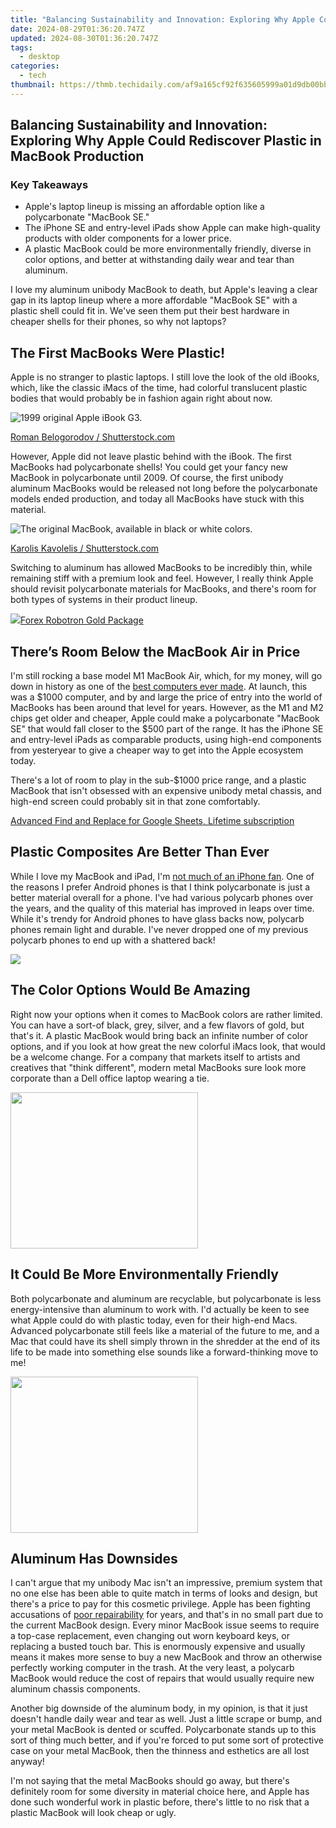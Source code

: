 ```yaml
---
title: "Balancing Sustainability and Innovation: Exploring Why Apple Could Rediscover Plastic in MacBook Production"
date: 2024-08-29T01:36:20.747Z
updated: 2024-08-30T01:36:20.747Z
tags:
  - desktop
categories:
  - tech
thumbnail: https://thmb.techidaily.com/af9a165cf92f635605999a01d9db00bb83502e778fa19e3b821f0bbc6f19d054.jpg
---
```


## Balancing Sustainability and Innovation: Exploring Why Apple Could Rediscover Plastic in MacBook Production

### Key Takeaways

* Apple's laptop lineup is missing an affordable option like a polycarbonate "MacBook SE."
* The iPhone SE and entry-level iPads show Apple can make high-quality products with older components for a lower price.
* A plastic MacBook could be more environmentally friendly, diverse in color options, and better at withstanding daily wear and tear than aluminum.

 I love my aluminum unibody MacBook to death, but Apple's leaving a clear gap in its laptop lineup where a more affordable "MacBook SE" with a plastic shell could fit in. We've seen them put their best hardware in cheaper shells for their phones, so why not laptops?

##  The First MacBooks Were Plastic!

 Apple is no stranger to plastic laptops. I still love the look of the old iBooks, which, like the classic iMacs of the time, had colorful translucent plastic bodies that would probably be in fashion again right about now.

![1999 original Apple iBook G3.](https://static1.howtogeekimages.com/wordpress/wp-content/uploads/2024/07/1999-original-apple-ibook-g3.jpg) 

[Roman Belogorodov / Shutterstock.com](https://www.shutterstock.com/image-photo/terrassa-spainaugust-9-2020-1999-original-1794616120)

 However, Apple did not leave plastic behind with the iBook. The first MacBooks had polycarbonate shells! You could get your fancy new MacBook in polycarbonate until 2009\. Of course, the first unibody aluminum MacBooks would be released not long before the polycarbonate models ended production, and today all MacBooks have stuck with this material.

![The original MacBook, available in black or white colors.](https://static1.howtogeekimages.com/wordpress/wp-content/uploads/2024/07/the-original-macbook-available-in-black-or-white-colors.jpg) 

[Karolis Kavolelis / Shutterstock.com](https://www.shutterstock.com/image-photo/vilniuslithuania-september-1-2020-original-macbook-1807389976)

 Switching to aluminum has allowed MacBooks to be incredibly thin, while remaining stiff with a premium look and feel. However, I really think Apple should revisit polycarbonate materials for MacBooks, and there's room for both types of systems in their product lineup.

<!-- affiliate ads begin -->
<a href="https://secure.2checkout.com/order/checkout.php?PRODS=4727541&QTY=1&AFFILIATE=108875&CART=1"><img src="https://secure.avangate.com/images/merchant/5f4f7141b65a730b4efb0e0d51f63e94/products/copy_copy_forexrobotronbox.gif" border="0">Forex Robotron Gold Package</a>
<!-- affiliate ads end -->
##  There’s Room Below the MacBook Air in Price

 I'm still rocking a base model M1 MacBook Air, which, for my money, will go down in history as one of the [best computers ever made](https://facebook-video-share.techidaily.com/new-2024-approved-discover-the-best-tools-and-tips-to-accurately-tag-your-videos/). At launch, this was a $1000 computer, and by and large the price of entry into the world of MacBooks has been around that level for years. However, as the M1 and M2 chips get older and cheaper, Apple could make a polycarbonate "MacBook SE" that would fall closer to the $500 part of the range. It has the iPhone SE and entry-level iPads as comparable products, using high-end components from yesteryear to give a cheaper way to get into the Apple ecosystem today.

 There's a lot of room to play in the sub-$1000 price range, and a plastic MacBook that isn't obsessed with an expensive unibody metal chassis, and high-end screen could probably sit in that zone comfortably.

<!-- affiliate ads begin -->
<a href="https://secure.2checkout.com/order/checkout.php?PRODS=4729642&QTY=1&AFFILIATE=108875&CART=1">Advanced Find and Replace for Google Sheets, Lifetime subscription</a>
<!-- affiliate ads end -->
##  Plastic Composites Are Better Than Ever

 While I love my MacBook and iPad, I'm [not much of an iPhone fan](https://screen-mirroring-recording.techidaily.com/2024-approved-premium-macpc-video-recording-software/). One of the reasons I prefer Android phones is that I think polycarbonate is just a better material overall for a phone. I've had various polycarb phones over the years, and the quality of this material has improved in leaps over time. While it's trendy for Android phones to have glass backs now, polycarb phones remain light and durable. I've never dropped one of my previous polycarb phones to end up with a shattered back!

<!-- affiliate ads begin -->
<a href="https://estore.winxdvd.com/order/checkout.php?PRODS=12653808&QTY=1&AFFILIATE=108875&CART=1"><img src="https://www.winxdvd.com/affiliate/new-banner/wt-500x500.jpg" border="0"></a>
<!-- affiliate ads end -->
##  The Color Options Would Be Amazing

 Right now your options when it comes to MacBook colors are rather limited. You can have a sort-of black, grey, silver, and a few flavors of gold, but that's it. A plastic MacBook would bring back an infinite number of color options, and if you look at how great the new colorful iMacs look, that would be a welcome change. For a company that markets itself to artists and creatives that "think different", modern metal MacBooks sure look more corporate than a Dell office laptop wearing a tie.

<!-- affiliate ads begin -->
<a href="https://modlily.sjv.io/c/5597632/2072819/17059" target="_top" id="2072819"><img src="//a.impactradius-go.com/display-ad/17059-2072819" border="0" alt="" width="300" height="250"/></a><img height="0" width="0" src="https://imp.pxf.io/i/5597632/2072819/17059" style="position:absolute;visibility:hidden;" border="0" />
<!-- affiliate ads end -->
##  It Could Be More Environmentally Friendly

 Both polycarbonate and aluminum are recyclable, but polycarbonate is less energy-intensive than aluminum to work with. I'd actually be keen to see what Apple could do with plastic today, even for their high-end Macs. Advanced polycarbonate still feels like a material of the future to me, and a Mac that could have its shell simply thrown in the shredder at the end of its life to be made into something else sounds like a forward-thinking move to me!

<!-- affiliate ads begin -->
<a href="https://imp.i357552.net/c/5597632/863039/11832" target="_top" id="863039"><img src="//a.impactradius-go.com/display-ad/11832-863039" border="0" alt="" width="300" height="250"/></a>
<!-- affiliate ads end -->
##  Aluminum Has Downsides

 I can't argue that my unibody Mac isn't an impressive, premium system that no one else has been able to quite match in terms of looks and design, but there's a price to pay for this cosmetic privilege. Apple has been fighting accusations of [poor repairability](https://driver-download.techidaily.com/get-updated-nvidia-driver-pack-for-geforce-rtx-2070-on-windows-os/) for years, and that's in no small part due to the current MacBook design. Every minor MacBook issue seems to require a top-case replacement, even changing out worn keyboard keys, or replacing a busted touch bar. This is enormously expensive and usually means it makes more sense to buy a new MacBook and throw an otherwise perfectly working computer in the trash. At the very least, a polycarb MacBook would reduce the cost of repairs that would usually require new aluminum chassis components.

 Another big downside of the aluminum body, in my opinion, is that it just doesn't handle daily wear and tear as well. Just a little scrape or bump, and your metal MacBook is dented or scuffed. Polycarbonate stands up to this sort of thing much better, and if you're forced to put some sort of protective case on your metal MacBook, then the thinness and esthetics are all lost anyway!

 I'm not saying that the metal MacBooks should go away, but there's definitely room for some diversity in material choice here, and Apple has done such wonderful work in plastic before, there's little to no risk that a plastic MacBook will look cheap or ugly.

<ins class="adsbygoogle"
     style="display:block"
     data-ad-format="autorelaxed"
     data-ad-client="ca-pub-7571918770474297"
     data-ad-slot="1223367746"></ins>



<ins class="adsbygoogle"
     style="display:block"
     data-ad-client="ca-pub-7571918770474297"
     data-ad-slot="8358498916"
     data-ad-format="auto"
     data-full-width-responsive="true"></ins>


